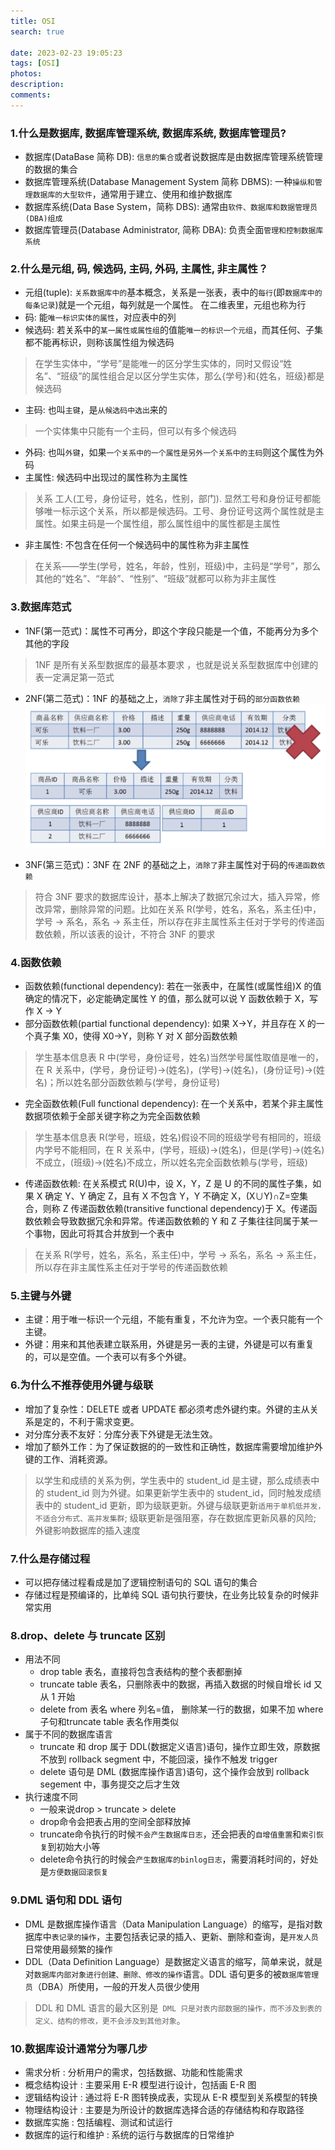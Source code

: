 ```yaml
---
title: OSI
search: true

date: 2023-02-23 19:05:23
tags: [OSI]
photos:
description:
comments:
---
```


### 1.什么是数据库, 数据库管理系统, 数据库系统, 数据库管理员?

- 数据库(DataBase 简称 DB): `信息的集合`或者说数据库是由数据库管理系统管理的数据的集合
- 数据库管理系统(Database Management System 简称 DBMS): 一种`操纵和管理数据库的大型软件`，通常用于建立、使用和维护数据库
- 数据库系统(Data Base System，简称 DBS): 通常由`软件、数据库和数据管理员(DBA)组成`
- 数据库管理员(Database Administrator, 简称 DBA): 负责全面`管理和控制数据库系统`

### 2.什么是元组, 码, 候选码, 主码, 外码, 主属性, 非主属性？

- 元组(tuple): `关系数据库中的`基本概念，关系是一张表，表中的`每行`(即`数据库中的每条记录`)就是一个元组，每列就是一个属性。 在二维表里，元组也称为行
- 码: 能`唯一标识实体的属性`，对应表中的列
- 候选码: 若关系中的`某一属性或属性组`的值能`唯一的标识一个元组`，而其任何、子集都不能再标识，则称该属性组为候选码
> 在学生实体中，“学号”是能唯一的区分学生实体的，同时又假设“姓名”、“班级”的属性组合足以区分学生实体，那么{学号}和{姓名，班级}都是候选码

- 主码: 也叫`主键`，是`从候选码中选出`来的
> 一个实体集中只能有一个主码，但可以有多个候选码

- 外码: 也叫`外键`，如果`一个关系中的一个属性是另外一个关系中的主码`则这个属性为外码
- 主属性: 候选码中出现过的属性称为主属性
> 关系 工人(工号，身份证号，姓名，性别，部门). 显然工号和身份证号都能够唯一标示这个关系，所以都是候选码。工号、身份证号这两个属性就是主属性。如果主码是一个属性组，那么属性组中的属性都是主属性

- 非主属性: 不包含在任何一个候选码中的属性称为非主属性
> 在关系——学生(学号，姓名，年龄，性别，班级)中，主码是“学号”，那么其他的“姓名”、“年龄”、“性别”、“班级”就都可以称为非主属性


### 3.数据库范式
- 1NF(第一范式)：属性不可再分，即这个字段只能是一个值，不能再分为多个其他的字段
> 1NF 是所有关系型数据库的最基本要求 ，也就是说关系型数据库中创建的表一定满足第一范式

- 2NF(第二范式)：1NF 的基础之上，`消除了`非主属性对于码的`部分函数依赖`
![](./images/2NF.png)

- 3NF(第三范式)：3NF 在 2NF 的基础之上，`消除了`非主属性对于码的`传递函数依赖` 
> 符合 3NF 要求的数据库设计，基本上解决了数据冗余过大，插入异常，修改异常，删除异常的问题。比如在关系 R(学号，姓名，系名，系主任)中，学号 → 系名，系名 → 系主任，所以存在非主属性系主任对于学号的传递函数依赖，所以该表的设计，不符合 3NF 的要求


### 4.函数依赖
- 函数依赖(functional dependency): 若在一张表中，在属性(或属性组)X 的值确定的情况下，必定能确定属性 Y 的值，那么就可以说 Y 函数依赖于 X，写作 X → Y
- 部分函数依赖(partial functional dependency): 如果 X→Y，并且存在 X 的一个真子集 X0，使得 X0→Y，则称 Y 对 X 部分函数依赖
> 学生基本信息表 R 中(学号，身份证号，姓名)当然学号属性取值是唯一的，在 R 关系中，(学号，身份证号)->(姓名)，(学号)->(姓名)，(身份证号)->(姓名)；所以姓名部分函数依赖与(学号，身份证号)

- 完全函数依赖(Full functional dependency): 在一个关系中，若某个非主属性数据项依赖于全部关键字称之为完全函数依赖
> 学生基本信息表 R(学号，班级，姓名)假设不同的班级学号有相同的，班级内学号不能相同，在 R 关系中，(学号，班级)->(姓名)，但是(学号)->(姓名)不成立，(班级)->(姓名)不成立，所以姓名完全函数依赖与(学号，班级)
 
- 传递函数依赖: 在关系模式 R(U)中，设 X，Y，Z 是 U 的不同的属性子集，如果 X 确定 Y、Y 确定 Z，且有 X 不包含 Y，Y 不确定 X，(X∪Y)∩Z=空集合，则称 Z 传递函数依赖(transitive functional dependency)于 X。传递函数依赖会导致数据冗余和异常。传递函数依赖的 Y 和 Z 子集往往同属于某一个事物，因此可将其合并放到一个表中
> 在关系 R(学号，姓名，系名，系主任)中，学号 → 系名，系名 → 系主任，所以存在非主属性系主任对于学号的传递函数依赖


### 5.主键与外键
- 主键：用于唯一标识一个元组，不能有重复，不允许为空。一个表只能有一个主键。
- 外键：用来和其他表建立联系用，外键是另一表的主键，外键是可以有重复的，可以是空值。一个表可以有多个外键。


### 6.为什么不推荐使用外键与级联
- 增加了复杂性：DELETE 或者 UPDATE 都必须考虑外键约束。外键的主从关系是定的，不利于需求变更。
- 对分库分表不友好：分库分表下外键是无法生效。
- 增加了额外工作：为了保证数据的的一致性和正确性，数据库需要增加维护外键的工作、消耗资源。

> 以学生和成绩的关系为例，学生表中的 student_id 是主键，那么成绩表中的 student_id 则为外键。如果更新学生表中的 student_id，同时触发成绩表中的 student_id 更新，即为级联更新。外键与级联更新`适用于单机低并发，不适合分布式、高并发集群`; 级联更新是强阻塞，存在数据库更新风暴的风险; 外键影响数据库的插入速度

### 7.什么是存储过程
- 可以把存储过程看成是加了逻辑控制语句的 SQL 语句的集合
- 存储过程是预编译的，比单纯 SQL 语句执行要快，在业务比较复杂的时候非常实用

### 8.drop、delete 与 truncate 区别
- 用法不同
  - drop table 表名，直接将包含表结构的整个表都删掉
  - truncate table 表名，只删除表中的数据，再插入数据的时候自增长 id 又从 1 开始
  - delete from 表名 where 列名=值， 删除某一行的数据，如果不加 where 子句和truncate table 表名作用类似
- 属于不同的数据库语言
  - truncate 和 drop 属于 DDL(数据定义语言)语句，操作立即生效，原数据不放到 rollback segment 中，不能回滚，操作不触发 trigger
  - delete 语句是 DML (数据库操作语言)语句，这个操作会放到 rollback segement 中，事务提交之后才生效
- 执行速度不同
  - 一般来说drop > truncate > delete
  - drop命令会把表占用的空间全部释放掉
  - truncate命令执行的时候`不会产生数据库日志`，还会把表的`自增值重置`和`索引恢复`到初始大小等
  - delete命令执行的时候会`产生数据库的binlog日志`，需要消耗时间的，好处是`方便数据回滚恢复`

### 9.DML 语句和 DDL 语句
- DML 是数据库操作语言（Data Manipulation Language）的缩写，是指对数据库中`表记录的操作`，主要包括表记录的插入、更新、删除和查询，是`开发人员`日常使用最频繁的操作
- DDL（Data Definition Language）是数据定义语言的缩写，简单来说，就是对`数据库内部对象进行创建、删除、修改的操作`语言。DDL 语句更多的被`数据库管理员`（DBA）所使用，一般的开发人员很少使用
> DDL 和 DML 语言的最大区别是` DML 只是对表内部数据的操作，而不涉及到表的定义、结构的修改，更不会涉及到其他对象`。

### 10.数据库设计通常分为哪几步
- 需求分析 : 分析用户的需求，包括数据、功能和性能需求
- 概念结构设计 : 主要采用 E-R 模型进行设计，包括画 E-R 图
- 逻辑结构设计 : 通过将 E-R 图转换成表，实现从 E-R 模型到关系模型的转换
- 物理结构设计 : 主要是为所设计的数据库选择合适的存储结构和存取路径
- 数据库实施 : 包括编程、测试和试运行
- 数据库的运行和维护 : 系统的运行与数据库的日常维护
